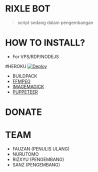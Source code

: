 # RIXLE BOT

> script sedang dalam pengembangan

# HOW TO INSTALL?
* For VPS/RDP/NODEJS

#HEROKU
[![Deploy](https://www.herokucdn.com/deploy/button.svg)](https://heroku.com/deploy?template=https://github.com/SanzGantengz/Tes-bot1)
* BUILDPACK
* [FFMPEG](https://github.com/jonathanong/heroku-buildpack-ffmpeg-latest)
* [IMAGEMAGICK](https://github.com/rocketmobile/heroku-buildpack-imagemagick)
* [PUPPETEER](https://github.com/jontewks/puppeteer-heroku-buildpack)

# DONATE
# TEAM
* FAUZAN (PENULIS ULANG)
* NURUTOMO
* RIZXYU (PENGEMBANG)
* SANZ (PENGEMBANG)
